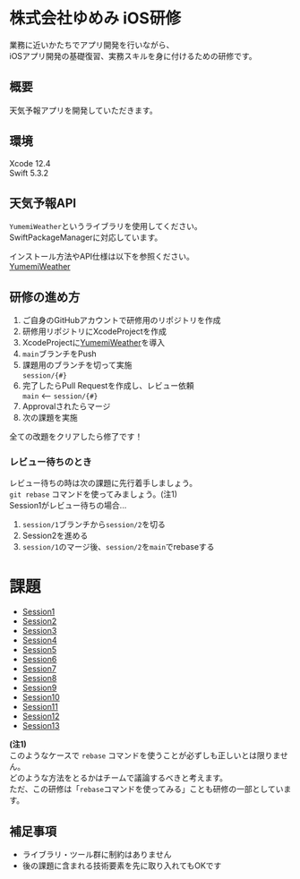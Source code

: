 # 株式会社ゆめみ iOS研修
業務に近いかたちでアプリ開発を行いながら、  
iOSアプリ開発の基礎復習、実務スキルを身に付けるための研修です。

## 概要
天気予報アプリを開発していただきます。  

## 環境
Xcode 12.4  
Swift 5.3.2  

## 天気予報API
`YumemiWeather`というライブラリを使用してください。  
SwiftPackageManagerに対応しています。

インストール方法やAPI仕様は以下を参照ください。  
[YumemiWeather](Documentation/YumemiWeather.md)

## 研修の進め方
1. ご自身のGitHubアカウントで研修用のリポジトリを作成
1. 研修用リポジトリにXcodeProjectを作成  
1. XcodeProjectに[YumemiWeather](Documentation/YumemiWeather.md)を導入
1. `main`ブランチをPush
1. 課題用のブランチを切って実施  
`session/{#}`
1. 完了したらPull Requestを作成し、レビュー依頼  
`main` <-- `session/{#}`
1. Approvalされたらマージ
1. 次の課題を実施

全ての改題をクリアしたら修了です！

### レビュー待ちのとき
レビュー待ちの時は次の課題に先行着手しましょう。  
`git rebase` コマンドを使ってみましょう。(注1)  
Session1がレビュー待ちの場合...
1. `session/1`ブランチから`session/2`を切る
1. Session2を進める
1. `session/1`のマージ後、`session/2`を`main`でrebaseする  


# 課題
- [Session1](Documentation/AutoLayout.md)
- [Session2](Documentation/API.md)
- [Session3](Documentation/Error.md)
- [Session4](Documentation/Json.md)
- [Session5](Documentation/Codable.md)
- [Session6](Documentation/VC_Lifecycle.md)
- [Session7](Documentation/NotificationCenter.md)
- [Session8](Documentation/UnitTest.md)
- [Session9](Documentation/ThreadBlock.md)
- [Session10](Documentation/Delegate.md)
- [Session11](Documentation/Closure.md)
- [Session12](Documentation/Async.md)
- [Session13](Documentation/BugFix.md)
  
**(注1)**  
このようなケースで `rebase` コマンドを使うことが必ずしも正しいとは限りません。  
どのような方法をとるかはチームで議論するべきと考えます。  
ただ、この研修は「`rebase`コマンドを使ってみる」ことも研修の一部としています。

## 補足事項
- ライブラリ・ツール群に制約はありません
- 後の課題に含まれる技術要素を先に取り入れてもOKです
